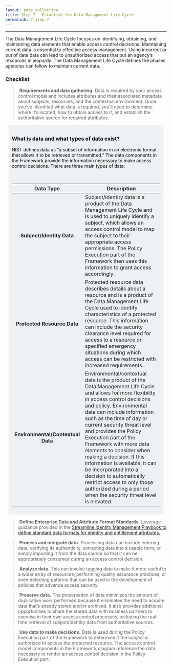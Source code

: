 ```yaml
---
layout: page_collection
title: Step 7 - Establish the Data Management Life Cycle
permalink: 7_step-7
---
```

<script>
$(function() {
  $( "#accordion" ).accordion({
    heightStyle: "content",
    collapsible: "true",
    active: "false"
  });
});
</script>

<script src="https://use.fontawesome.com/e20c671b68.js"></script>
-----------------------------------------------------------

The Data Management Life Cycle focuses on identifying, obtaining, and maintaining data elements that enable access control decisions. Maintaining current data is essential to effective access management. Using incorrect or out of date data can lead to unauthorized access that put an agency’s resources in jeopardy. The Data Management Life Cycle defines the phases agencies can follow to maintain current data.

### Checklist 

> <i class="fa fa-check-square-o"></i> &nbsp;**Requirements and data gathering.** Data is required by your access control model and includes attributes and their associated metadata about subjects, resources, and the contextual environment. Once you’ve identified what data is required, you’ll need to determine where it’s located, how to obtain access to it, and establish the authoritative source for required attributes. 

<div style="background-color: #edf1f3;color: black;margin: 10px;padding: 10px">

<h3><span>What is data and what types of data exist?</span></h3>
<p><span>NIST defines data as “a subset of information in an electronic format that allows it to be retrieved or transmitted.” The data components in the Framework provide the information necessary to make access control decisions. There are three main types of data:</span></p>

<br>

| <center> Data Type </center> | <center> Description </center> |
|:----------------------------:|--------------------------------|
| **Subject/Identity Data** | Subject/identity data is a product of the Data Management Life Cycle and is used to uniquely identify a subject, which allows an access control model to map the subject to their appropriate access permissions. The Policy Execution part of the Framework then uses this information to grant access accordingly. |
| **Protected Resource Data** | Protected resource data describes details about a resource and is a product of the Data Management Life Cycle used to identify characteristics of a protected resource. This information can include the security clearance level required for access to a resource or specified emergency situations during which access can be restricted with increased requirements. |
| **Environmental/Contextual Data** | Environmental/contextual data is the product of the Data Management Life Cycle and allows for more flexibility in access control decisions and policy. Environmental data can include information such as the time of day or current security threat level and provides the Policy Execution part of the Framework with more data elements to consider when making a decision. If this information is available, it can be incorporated into a decision to automatically restrict access to only those authorized during a period when the security threat level is elevated. |


</div>

> <i class="fa fa-check-square-o"></i> &nbsp;**Define Enterprise Data and Attribute Format Standards.** Leverage guidance provided in the <a href="https://bnbuckler.github.io/ficam-identity/">Streamline Identity Management Playbook to define standard data formats for identity and entitlement attributes.</a>

> <i class="fa fa-check-square-o"></i> &nbsp;**Process and integrate data.** Processing data can include entering data, verifying its authenticity, extracting data into a usable form, or simply importing it from the data source so that it can be appropriately consumed during an access control decision.

> <i class="fa fa-check-square-o"></i> &nbsp;**Analyze data.** This can involve tagging data to make it more useful to a wider array of resources, performing quality assurance practices, or even detecting patterns that can be used in the development of policies that advance access security.

> <i class="fa fa-check-square-o"></i> &nbsp;**Preserve data.** The preservation of data minimizes the amount of duplicative work performed because it eliminates the need to acquire data that’s already stored and/or archived. It also provides additional opportunities to share the stored data with business partners to exercise in their own access control processes, including the real-time retrieval of subject/identity data from authoritative sources.

> <i class="fa fa-check-square-o"></i> &nbsp;**Use data to make decisions.** Data is used during the Policy Execution part of the Framework to determine if the subject is authorized to access the protected resource. The access control model components in the Framework diagram reference the data necessary to render an access control decision in the Policy Execution part.
